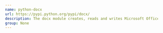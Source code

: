 ```yaml
---
name: python-docx
url: https://pypi.python.org/pypi/docx/
description: The docx module creates, reads and writes Microsoft Office Word 2007 docx files.
group: None
---
```

